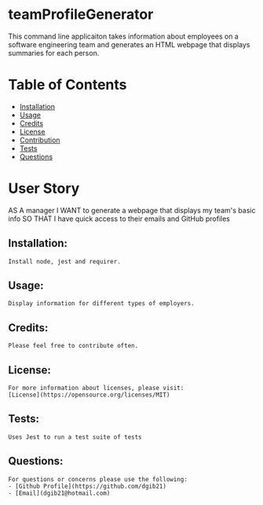 # teamProfileGenerator

This command line applicaiton  takes information about employees on a software engineering team and generates an HTML webpage that displays summaries for each person.  

# Table of Contents
 - [Installation](#installation)
  - [Usage](#usage)
  - [Credits](#credits)
  - [License](#license)
  - [Contribution](#contributing)
  - [Tests](#tests)
  - [Questions](#questions)

# User Story 
AS A manager
I WANT to generate a webpage that displays my team's basic info
SO THAT I have quick access to their emails and GitHub profiles

## Installation:

    Install node, jest and requirer.

## Usage:

    Display information for different types of employers. 

## Credits:

    Please feel free to contribute often.


## License:

    For more information about licenses, please visit:
    [License](https://opensource.org/licenses/MIT)


## Tests:

    Uses Jest to run a test suite of tests 

## Questions:

    For questions or concerns please use the following: 
    - [Github Profile](https://github.com/dgib21)
    - [Email](dgib21@hotmail.com)

 
